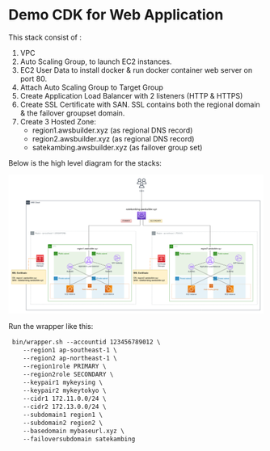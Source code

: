 # Demo CDK for Web Application

This stack consist of :

1. VPC
2. Auto Scaling Group, to launch EC2 instances. 
3. EC2 User Data to install docker & run docker container web server on port 80.
4. Attach Auto Scaling Group to Target Group
5. Create Application Load Balancer with 2 listeners (HTTP & HTTPS)
6. Create SSL Certificate with SAN. SSL contains both the regional domain & the failover groupset domain.
7. Create 3 Hosted Zone:
    - region1.awsbuilder.xyz (as regional DNS record)
    - region2.awsbuilder.xyz (as regional DNS record)
    - satekambing.awsbuilder.xyz (as failover group set)

Below is the high level diagram for the stacks:

![multiregion-route53failover.drawio.png](multiregion-route53failover.drawio.png)


Run the wrapper like this:

```
 bin/wrapper.sh --accountid 123456789012 \
    --region1 ap-southeast-1 \
    --region2 ap-northeast-1 \
    --region1role PRIMARY \
    --region2role SECONDARY \
    --keypair1 mykeysing \
    --keypair2 mykeytokyo \
    --cidr1 172.11.0.0/24 \
    --cidr2 172.13.0.0/24 \
    --subdomain1 region1 \
    --subdomain2 region2 \
    --basedomain mybaseurl.xyz \
    --failoversubdomain satekambing
```